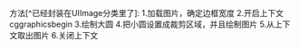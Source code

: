 
方法[^已经封装在UIImage分类里了]:
1.加载图片，确定边框宽度
2.开启上下文
cggraphicsbegin
3.绘制大圆
4.把小圆设置成裁剪区域，并且绘制图片
5.从上下文取出图片
6.关闭上下文
